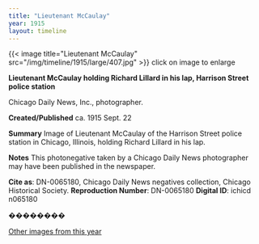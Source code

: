 ```yaml
---
title: "Lieutenant McCaulay"
year: 1915
layout: timeline
---
```


{{< image title="Lieutenant McCaulay" src="/img/timeline/1915/large/407.jpg" >}}
click on image to enlarge

__**Lieutenant McCaulay holding Richard Lillard in his lap, Harrison Street police station**__

Chicago Daily News, Inc., photographer.

**Created/Published**
ca. 1915 Sept. 22

**Summary**
Image of Lieutenant McCaulay of the Harrison Street police station in Chicago, Illinois, holding Richard Lillard in his lap.

**Notes**
This photonegative taken by a Chicago Daily News photographer may have been published in the newspaper.

__Cite as__: DN-0065180, Chicago Daily News negatives collection, Chicago Historical Society.
__Reproduction Number__: DN-0065180
__Digital ID__: ichicd n065180

��������  

[Other images from this year](/historical/timeline/1915)